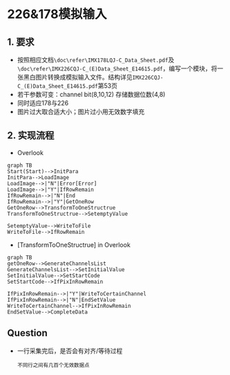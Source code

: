 # 226&178模拟输入

## 1. 要求
- 按照相应文档`\doc\refer\IMX178LQJ-C_Data_Sheet.pdf`及`\doc\refer\IMX226CQJ-C_(E)Data_Sheet_E14615.pdf`，编写一个模块，将一张黑白图片转换成模拟输入文件。结构详见`IMX226CQJ-C_(E)Data_Sheet_E14615.pdf`第53页
- 若干参数可变：channel bit(8,10,12) 存储数据位数(4,8)
- 同时适应178与226
- 图片过大取合适大小；图片过小用无效数字填充

## 2. 实现流程

- Overlook

```mermaid
graph TB
Start(Start)-->InitPara
InitPara-->LoadImage
LoadImage-->|"N"|Error[Error]
LoadImage-->|"Y"|IfRowRemain
IfRowRemain-->|"N"|End
IfRowRemain-->|"Y"|GetOneRow
GetOneRow-->TransformToOneStructrue
TransformToOneStructrue-->SetemptyValue

SetemptyValue-->WriteToFile
WriteToFile-->IfRowRemain

```

- [TransformToOneStructrue] in Overlook

```mermaid
graph TB
getOneRow-->GenerateChannelsList
GenerateChannelsList-->SetInitialValue
SetInitialValue-->SetStartCode
SetStartCode-->IfPixInRowRemain

IfPixInRowRemain-->|"Y"|WriteToCertainChannel
IfPixInRowRemain-->|"N"|EndSetValue
WriteToCertainChannel-->IfPixInRowRemain
EndSetValue-->CompleteData

```

  ## Question

- 一行采集完后，是否会有对齐/等待过程

  ```
  不同行之间有几百个无效数据点
  ```

  

 